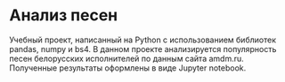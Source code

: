 # Анализ песен

Учебный проект, написанный на Python с использованием библиотек pandas, numpy 
и bs4. В данном проекте анализируется популярность песен белорусских 
исполнителей по данным сайта amdm.ru. Полученные результаты оформлены в виде 
Jupyter notebook.
